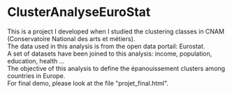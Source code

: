 # ClusterAnalyseEuroStat
This is a project I developed when I studied the clustering classes in CNAM (Conservatoire National des arts et métiers).
<br>
The data used in this analysis is from the open data portail: Eurostat.
<br>
A set of datasets have been joined to this analysis: income, population, education, health ...
<br>
The objective of this analysis to define the épanouissement clusters among countries in Europe.
<br>
For final demo, please look at the file "projet_final.html".
